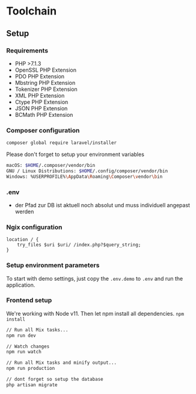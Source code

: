 # Toolchain
## Setup
### Requirements
- PHP >7.1.3
- OpenSSL PHP Extension
- PDO PHP Extension
- Mbstring PHP Extension
- Tokenizer PHP Extension
- XML PHP Extension
- Ctype PHP Extension
- JSON PHP Extension
- BCMath PHP Extension

### Composer configuration
````bash
composer global require laravel/installer
````
Please don't forget to setup your environment variables
```bash
macOS: $HOME/.composer/vendor/bin
GNU / Linux Distributions: $HOME/.config/composer/vendor/bin
Windows: %USERPROFILE%\AppData\Roaming\Composer\vendor\bin
```

### .env 
- der Pfad zur DB ist aktuell noch absolut und muss individuell angepast werden

### Ngix configuration
```
location / {
    try_files $uri $uri/ /index.php?$query_string;
}
```

### Setup environment parameters
To start with demo settings, just copy the `.env.demo` to `.env` and run the application.

### Frontend setup
We're working with Node v11. 
Then let npm install all dependencies. `npm install`

````bash
// Run all Mix tasks...
npm run dev

// Watch changes
npm run watch

// Run all Mix tasks and minify output...
npm run production

// dont forget so setup the database
php artisan migrate

````
 
